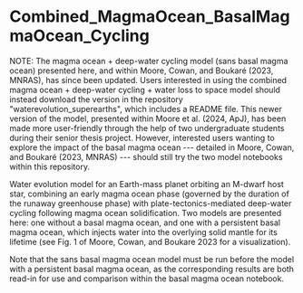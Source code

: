 # Combined_MagmaOcean_BasalMagmaOcean_Cycling


NOTE: The magma ocean + deep-water cycling model (sans basal magma ocean) presented here, and within Moore, Cowan, and Boukaré (2023, MNRAS), has since been updated. Users interested in using the combined magma ocean + deep-water cycling + water loss to space model should instead download the version in the repository "waterevolution_superearths", which includes a README file. This newer version of the model, presented within Moore et al. (2024, ApJ), has been made more user-friendly through the help of two undergraduate students during their senior thesis project. However, interested users wanting to explore the impact of the basal magma ocean --- detailed in Moore, Cowan, and Boukaré (2023, MNRAS) --- should still try the two model notebooks within this repository.

Water evolution model for an Earth-mass planet orbiting an M-dwarf host star, combining an early magma ocean phase (governed by the duration of the runaway greenhouse phase) with plate-tectonics-mediated deep-water cycling following magma ocean solidification. Two models are presented here: one without a basal magma ocean, and one with a persistent basal magma ocean, which injects water into the overlying solid mantle for its lifetime (see Fig. 1 of Moore, Cowan, and Boukare 2023 for a visualization).

Note that the sans basal magma ocean model must be run before the model with a persistent basal magma ocean, as the corresponding results are both read-in for use and comparison within the basal magma ocean notebook. 
